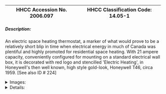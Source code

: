 | **HHCC Accession No. 2006.097** |**HHCC Classification Code:  14.05-1**|
| ----------- | ----------- |
##### Description:
An electric space heating thermostat, a marker of what would prove to be a relatively short blip in time when electrical energy in much of Canada was plentiful and highly promoted for residential space heating. With 21 ampere capacity, conveniently configured for mounting on a standard electrical wall box, it is decorated with red logo and stencilled 'Electric Heating', in Honeywell's then well known, high style gold-look, Honeywell T46, circa 1959. [See also ID # 224]


<details>
	<summary>Images:</summary>
<div class="gallery gallery-wrapper--full" contenteditable="false" data-is-empty="false" data-translation="Add images" data-columns="6">
<figure class="gallery__item"><a href="#DOMAIN_NAME#gallery/14.05-1.jpg" data-size="1616x1035"><img src="#DOMAIN_NAME#gallery/14.05-1-thumbnail.jpg" alt=""></a></figure>
</div>
</details>


<details>
	<summary>Details:</summary>

##### Group:
14.05 Electric Heating Equipment - Room Temperature Thermostats

##### Make:
Minneapolis Honeywell

##### Manufacturer:
Minneapolis Honeywell, Regulator Co

##### Model:
T460A or B

##### Serial No.:


##### Size:
3 x 1.5 x 4.5 'h

##### Weight:
4 ozs.

##### Circa:
1959

##### Rating:
Exhibit, education, and research quality, illustrating the styling and engineering design of mid 20th century electric heating thermostatic controls, part of the electric space heating systems highly marked by many Canadian electric utilities for residential use in the period.

##### Patent Date/Number:


##### Provenance:
From York County (York Region) Ontario, once a rich agricultural hinterlands, attracting early settlement in the last years of the 18th century. Located on the north slopes of the Oak Ridges Moraine, within 20 miles of Toronto, the County would also attract early ex-urban development, to be come a wealthy market place for the emerging household and consumer technologies of the early and mid 20th century. 

This artifact was discovered in the 1950's in the used stock of T. H. Oliver, Refrigeration and Electric Sales and Service, Aurora, Ontario, an early worker in the field of agricultural, industrial and consumer technology.

##### Type and Design:
line voltage, 
wall mounted, 
configured for mounting on standard electrical boxes,

##### Construction:


##### Material:


##### Special Features:
decorated in the then familiar, sophisticated, high style gold-look established by Honeywell in their round series of thermostats, 
handsome Honeywell logo in red, and 
marked 'Electric Heating', a social prestige symbol of the period

##### Accessories:


##### Capacities:
21 ampere capacity for non-inductive loads

##### Performance Characteristics:


##### Operation:


##### Control and Regulation:


##### Targeted Market Segment:


##### Consumer Acceptance:


##### Merchandising:


##### Market Price:


##### Technological Significance:
With high capacity 21 ampere,  non inductive load rating, built on a simple all plastic platform, the thermostat exemplifies the sophistication of engineering and manufacturing methods achieved in the period.

##### Industrial Significance:
The line voltage, electric space heating thermostat would be popular in many of the housing developments of the period. Much less costly then the low voltage counterparts, it would become a common place in the electrically heated housing developments of 60's through 80's, as well as in some custom building.

##### Socio-economic Significance:
Much like the earlier thermostats of the 1920's [See ID # 213 to 219] this thermostat, too, would be a marker of significantly changing times in Canada. Clearly evident on the wall, decorated in red and gold, it would be a new kind of marker of 'conspicuous consumption' in the 60's to 80's in much of Canada. It was a period when automatic electrical heating was successfully being promoted as clean heat, free of mechanical equipment and encumbrances and attendant worries for the householder. 
The wall thermostat, clearly marked 'electric heating' would be a prestige simple, serving to tell all of the latest and the best the Canadian heating industry could offer.       
It was a marker also of that relatively brief period in the middle years of the 20th century, following W.W.II., in which there was great expectations for the future development of electrical utilities and the attendant need to build markets to support the economic costs of the development of requisite new generating capacity. 
The realities, social and economic costs and limits, on the development of electrical generation capacity would shortly follow, as the possibilities for vast hydro generation projects, once anticipated, diminished and as experience with both thermal and nuclear generation accumulated.

##### Socio-cultural Significance:


##### Donor:
G. Leslie Oliver, The T. H. Oliver HVACR Collection

##### HHCC Storage Location:


##### Tracking:


##### Bibliographic References:


##### Notes:


##### Related Reports:

</details>
